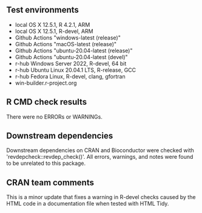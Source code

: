 ## Test environments

* local OS X 12.5.1, R 4.2.1, ARM
* local OS X 12.5.1, R-devel, ARM
* Github Actions "windows-latest (release)"
* Github Actions "macOS-latest (release)"
* Github Actions "ubuntu-20.04-latest (release)"
* Github Actions "ubuntu-20.04-latest (devel)"
* r-hub Windows Server 2022, R-devel, 64 bit
* r-hub Ubuntu Linux 20.04.1 LTS, R-release, GCC
* r-hub Fedora Linux, R-devel, clang, gfortran
* win-builder.r-project.org

## R CMD check results

There were no ERRORs or WARNINGs.

## Downstream dependencies

Downstream dependencies on CRAN and Bioconductor were checked with 
'revdepcheck::revdep_check()'. All errors, warnings, and notes were found to be
unrelated to this package. 

## CRAN team comments

This is a minor update that fixes a warning in R-devel checks caused by the HTML
code in a documentation file when tested with HTML Tidy. 
